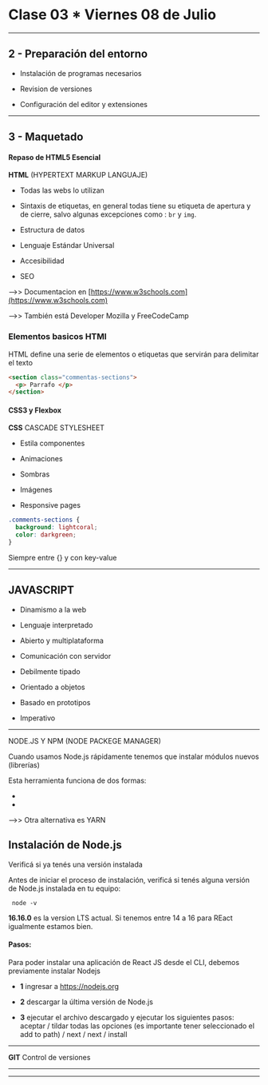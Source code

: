 # Clase 03 * Viernes 08 de Julio

---


## 2 - Preparación del entorno

- Instalación de programas necesarios

- Revision de versiones

- Configuración del editor y extensiones

---

## 3 -  Maquetado

#### Repaso de HTML5 Esencial

**HTML** (HYPERTEXT MARKUP LANGUAJE)

- Todas las webs lo utilizan

- Sintaxis de etiquetas, en general todas tiene su etiqueta de apertura y de cierre, salvo algunas excepciones como : ```br``` y ```img```.

- Estructura de datos

- Lenguaje Estándar Universal

- Accesibilidad

- SEO

-->> Documentacion en [https://www.w3schools.com](https://www.w3schools.com)

-->> También está Developer Mozilla y FreeCodeCamp


### Elementos basicos HTMl

HTML define una serie de elementos o etiquetas que servirán para delimitar el texto

```html
<section class="commentas-sections">
  <p> Parrafo </p>
</section>
```



#### CSS3 y Flexbox

**CSS** CASCADE STYLESHEET

- Estila componentes

- Animaciones

- Sombras

- Imágenes

- Responsive pages


```CSS
.comments-sections {
  background: lightcoral;
  color: darkgreen;
}
```

Siempre entre {} y con key-value

---

## JAVASCRIPT

- Dinamismo  a la web

- Lenguaje interpretado

- Abierto y multiplataforma

- Comunicación con servidor

- Debilmente tipado

- Orientado a objetos

- Basado en prototipos

- Imperativo


---

NODE.JS Y NPM (NODE PACKEGE MANAGER)

Cuando usamos Node.js rápidamente tenemos que instalar módulos nuevos (librerías)

Esta herramienta funciona de dos formas:

-

-

-->> Otra alternativa es YARN


## Instalación de Node.js

Verificá si ya tenés una versión instalada

Antes de iniciar el proceso de instalación, verificá si tenés alguna versión de Node.js instalada en tu equipo:

``` node -v```

**16.16.0** es la version LTS actual. Si tenemos entre 14 a 16 para REact igualmente estamos bien.

#### Pasos:


Para poder instalar una aplicación de React JS desde el CLI, debemos previamente instalar Nodejs

- **1** ingresar a https://nodejs.org

- **2** descargar la última versión de Node.js

- **3** ejecutar el archivo descargado y ejecutar los siguientes pasos: aceptar / tildar todas las opciones (es importante tener seleccionado el add to path) / next / next / install

---

**GIT** Control de versiones

---

---
